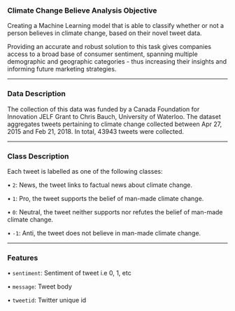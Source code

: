 ### Climate Change Believe Analysis Objective

Creating a Machine Learning model that is able to classify whether or not a person believes in climate change, based on their novel tweet data.

Providing an accurate and robust solution to this task gives companies access to a broad base of consumer sentiment, spanning multiple demographic and geographic categories - thus increasing their insights and informing future marketing strategies.

---

### Data Description

The collection of this data was funded by a Canada Foundation for Innovation JELF Grant to Chris Bauch,
University of Waterloo. The dataset aggregates tweets pertaining to climate change collected between Apr 27,
2015 and Feb 21, 2018. In total, 43943 tweets were collected.

---

### Class Description
Each tweet is labelled as one of the following classes:

•  `2`: News, the tweet links to factual news about climate change.

•  `1`: Pro, the tweet supports the belief of man-made climate change.

•  `0`: Neutral, the tweet neither supports nor refutes the belief of man-made climate change.

• `-1`: Anti, the tweet does not believe in man-made climate change.

---

### Features

• `sentiment`: Sentiment of tweet i.e 0, 1, etc

• `message`: Tweet body

• `tweetid`: Twitter unique id